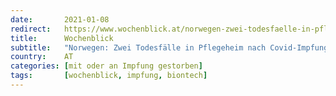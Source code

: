 ```yaml
---
date:       2021-01-08
redirect:   https://www.wochenblick.at/norwegen-zwei-todesfaelle-in-pflegeheim-nach-covid-impfung/
title:      Wochenblick
subtitle:   "Norwegen: Zwei Todesfälle in Pflegeheim nach Covid-Impfung"
country:    AT
categories: [mit oder an Impfung gestorben]
tags:       [wochenblick, impfung, biontech]
---
```

